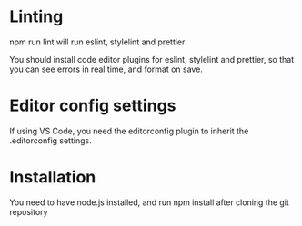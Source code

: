 # Linting
npm run lint will run eslint, stylelint and prettier

You should install code editor plugins for eslint, stylelint and prettier, so that you can see errors in real time, and format on save.

# Editor config settings
If using VS Code, you need the editorconfig plugin to inherit the .editorconfig settings.

# Installation

You need to have node.js installed, and run npm install after cloning the git repository

